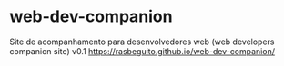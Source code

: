 # web-dev-companion
Site de acompanhamento para desenvolvedores web (web developers companion site) v0.1
https://rasbeguito.github.io/web-dev-companion/
